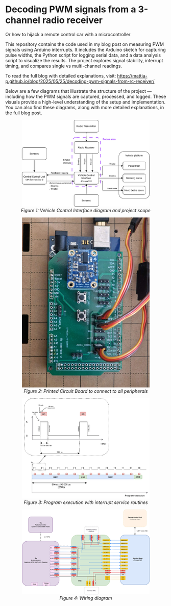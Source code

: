 # Decoding PWM signals from a 3-channel radio receiver
Or how to hijack a remote control car with a microcontroller

This repository contains the code used in my blog post on measuring PWM signals using Arduino interrupts. It includes the Arduino sketch for capturing pulse widths, the Python script for logging serial data, and a data analysis script to visualize the results. The project explores signal stability, interrupt timing, and compares single vs multi-channel readings.

To read the full blog with detailed explanations, visit: https://mattia-p.github.io/blog/2025/05/25/decoding-pwm-signals-from-rc-receiver/

Below are a few diagrams that illustrate the structure of the project — including how the PWM signals are captured, processed, and logged. These visuals provide a high-level understanding of the setup and implementation. You can also find these diagrams, along with more detailed explanations, in the full blog post. 

<p align="center">
  <img src="assets/vehicle_control_interface.png" alt="Vehicle Control Interface diagram" width="400"/>
  <br/>
  <em>Figure 1: Vehicle Control Interface diagram and project scope</em>
</p>

<p align="center">
  <img src="assets/pcb.jpg" alt="PCB" width="400"/>
  <br/>
  <em>Figure 2: Printed Circuit Board to connect to all peripherals</em>
</p>

<p align="center">
  <img src="assets/program_execution.png" alt="Program execution" width="400"/>
  <br/>
  <em>Figure 3: Program execution with interrupt service routines</em>
</p>

<p align="center">
  <img src="assets/wiring_diagram.png" alt="Wiring diagram" width="400"/>
  <br/>
  <em>Figure 4: Wiring diagram</em>
</p>